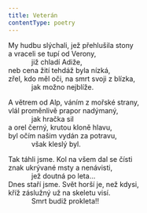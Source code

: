 ```yaml
---
title: Veterán
contentType: poetry
---
```


<section>

My hudbu slýchali, jež přehlušila stony  
a vraceli se tupí od Verony,  
            již chladí Adiže,  
neb cena žití tehdáž byla nízká,  
zřel, kdo měl oči, na smrt svoji z blízka,  
            jak možno nejblíže.

</section>

<section>

A větrem od Alp, váním z mořské strany,  
vlál proměnlivě prapor nadýmaný,  
            jak hračka sil  
a orel černý, krutou kloně hlavu,  
byl očím našim vydán za potravu,  
            však kleslý byl.

</section>

<section>

Tak táhli jsme. Kol na všem dal se čísti  
znak ukrývané msty a nenávisti,  
            jež doutná po leta…  
Dnes staří jsme. Svět horší je, než kdysi,  
kříž záslužný už na skeletu visí.  
            Smrt budiž prokleta!!

</section>
